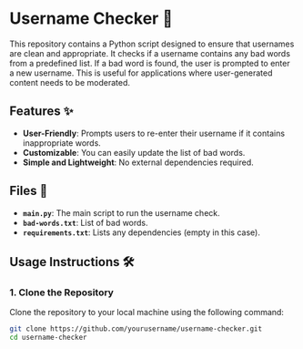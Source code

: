 # Username Checker 🚀

This repository contains a Python script designed to ensure that usernames are clean and appropriate. It checks if a username contains any bad words from a predefined list. If a bad word is found, the user is prompted to enter a new username. This is useful for applications where user-generated content needs to be moderated.

## Features ✨

- **User-Friendly**: Prompts users to re-enter their username if it contains inappropriate words.
- **Customizable**: You can easily update the list of bad words.
- **Simple and Lightweight**: No external dependencies required.

## Files 📂

- **`main.py`**: The main script to run the username check.
- **`bad-words.txt`**: List of bad words.
- **`requirements.txt`**: Lists any dependencies (empty in this case).

## Usage Instructions 🛠️

### 1. Clone the Repository
Clone the repository to your local machine using the following command:
```bash
git clone https://github.com/yourusername/username-checker.git
cd username-checker

